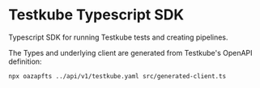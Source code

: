 # Testkube Typescript SDK 

Typescript SDK for running Testkube tests and creating pipelines.

The Types and underlying client are generated from Testkube's OpenAPI definition: 

```sh 
npx oazapfts ../api/v1/testkube.yaml src/generated-client.ts
```

